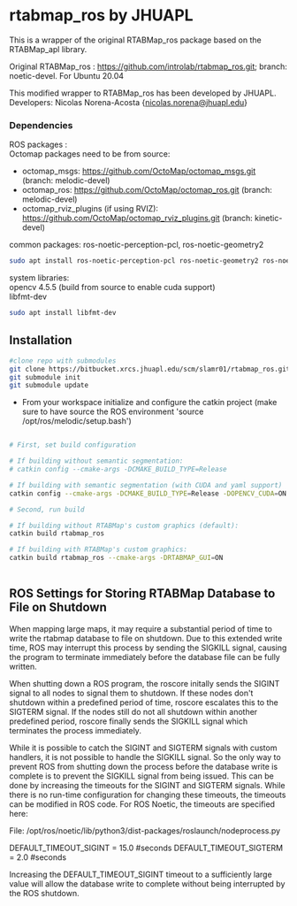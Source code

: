 # rtabmap_ros by JHUAPL
This is a wrapper of the original RTABMap_ros package based on the RTABMap_apl library.

Original RTABMap_ros : https://github.com/introlab/rtabmap_ros.git; branch: noetic-devel.
For Ubuntu 20.04

This modified wrapper to RTABMap_ros has been developed by JHUAPL.  
Developers:
Nicolas Norena-Acosta {nicolas.norena@jhuapl.edu}


### Dependencies

ROS packages :    
Octomap packages need to be from source:
- octomap_msgs: https://github.com/OctoMap/octomap_msgs.git (branch: melodic-devel) 
- octomap_ros: https://github.com/OctoMap/octomap_ros.git (branch: melodic-devel)
- octomap_rviz_plugins (if using RVIZ): https://github.com/OctoMap/octomap_rviz_plugins.git (branch: kinetic-devel)  
  
common packages:
ros-noetic-perception-pcl, ros-noetic-geometry2

```bash
sudo apt install ros-noetic-perception-pcl ros-noetic-geometry2 ros-noetic-move-base-msgs
```

system libraries:  
opencv 4.5.5 (build from source to enable cuda support)  
libfmt-dev 

```bash
sudo apt install libfmt-dev
```

## Installation

```bash
#clone repo with submodules
git clone https://bitbucket.xrcs.jhuapl.edu/scm/slamr01/rtabmap_ros.git
git submodule init
git submodule update
```

- From your workspace initialize and configure the catkin project (make sure to have source the ROS environment 'source /opt/ros/melodic/setup.bash')

```bash

# First, set build configuration

# If building without semantic segmentation:
# catkin config --cmake-args -DCMAKE_BUILD_TYPE=Release

# If building with semantic segmentation (with CUDA and yaml support)
catkin config --cmake-args -DCMAKE_BUILD_TYPE=Release -DOPENCV_CUDA=ON -DWITH_YAMLCPP=ON

# Second, run build

# If building without RTABMap's custom graphics (default):
catkin build rtabmap_ros 

# If building with RTABMap's custom graphics:
catkin build rtabmap_ros --cmake-args -DRTABMAP_GUI=ON 
 
```


## ROS Settings for Storing RTABMap Database to File on Shutdown

When mapping large maps, it may require a substantial period of time to write the rtabmap database to file on shutdown. Due to this extended write time, ROS may interrupt this process by sending the SIGKILL signal, causing the program to terminate immediately before the database file can be fully written.

When shutting down a ROS program, the roscore initally sends the SIGINT signal to all nodes to signal them to shutdown. If these nodes don't shutdown within a predefined period of time, roscore escalates this to the SIGTERM signal. If the nodes still do not all shutdown within another predefined period, roscore finally sends the SIGKILL signal which terminates the process immediately.

While it is possible to catch the SIGINT and SIGTERM signals with custom handlers, it is not possible to handle the SIGKILL signal. So the only way to prevent ROS from shutting down the process before the database write is complete is to prevent the SIGKILL signal from being issued. This can be done by increasing the timeouts for the SIGINT and SIGTERM signals. While there is no run-time configuration for changing these timeouts, the timeouts can be modified in ROS code. For ROS Noetic, the timeouts are specified here:

File: /opt/ros/noetic/lib/python3/dist-packages/roslaunch/nodeprocess.py

  DEFAULT_TIMEOUT_SIGINT  = 15.0 #seconds
  DEFAULT_TIMEOUT_SIGTERM = 2.0 #seconds

Increasing the DEFAULT_TIMEOUT_SIGINT timeout to a sufficiently large value will allow the database write to complete without being interrupted by the ROS shutdown.
